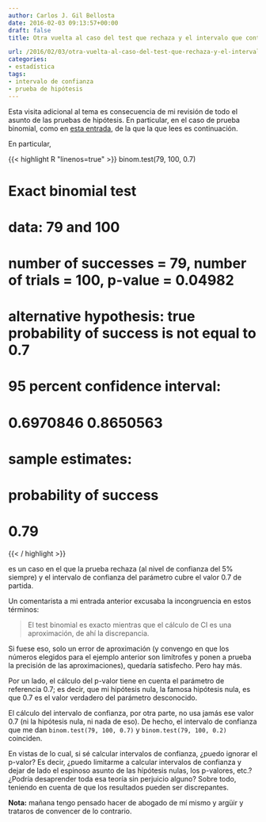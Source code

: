 ```yaml
---
author: Carlos J. Gil Bellosta
date: 2016-02-03 09:13:57+00:00
draft: false
title: Otra vuelta al caso del test que rechaza y el intervalo que contiene

url: /2016/02/03/otra-vuelta-al-caso-del-test-que-rechaza-y-el-intervalo-que-contiene/
categories:
- estadística
tags:
- intervalo de confianza
- prueba de hipótesis
---
```


Esta visita adicional al tema es consecuencia de mi revisión de todo el asunto de las pruebas de hipótesis. En particular, en el caso de prueba binomial, como en [esta entrada](http://www.datanalytics.com/2016/01/29/el-test-rechaza-pero-el-intervalo-contiene-contraejemplos/), de la que la que lees es continuación.

En particular,

{{< highlight R "linenos=true" >}}
binom.test(79, 100, 0.7)

# Exact binomial test
#
# data:  79 and 100
# number of successes = 79, number of trials = 100, p-value = 0.04982
# alternative hypothesis: true probability of success is not equal to 0.7
# 95 percent confidence interval:
#   0.6970846 0.8650563
# sample estimates:
#   probability of success
# 0.79
{{< / highlight >}}

es un caso en el que la prueba rechaza (al nivel de confianza del 5% siempre) y el intervalo de confianza del parámetro cubre el valor 0.7 de partida.

Un comentarista a mi entrada anterior excusaba la incongruencia en estos términos:

>El test binomial es exacto mientras que el cálculo de CI es una aproximación, de ahí la discrepancia.

Si fuese eso, solo un error de aproximación (y convengo en que los números elegidos para el ejemplo anterior son limítrofes y ponen a prueba la precisión de las aproximaciones), quedaría satisfecho. Pero hay más.

Por un lado, el cálculo del p-valor tiene en cuenta el parámetro de referencia 0.7; es decir, que mi hipótesis nula, la famosa hipótesis nula, es que 0.7 es el valor verdadero del parámetro desconocido.

El cálculo del intervalo de confianza, por otra parte, no usa jamás ese valor 0.7 (ni la hipótesis nula, ni nada de eso). De hecho, el intervalo de confianza que me dan `binom.test(79, 100, 0.7)` y `binom.test(79, 100, 0.2)` coinciden.

En vistas de lo cual, si sé calcular intervalos de confianza, ¿puedo ignorar el p-valor? Es decir, ¿puedo limitarme a calcular intervalos de confianza y dejar de lado el espinoso asunto de las hipótesis nulas, los p-valores, etc.? ¿Podría desaprender toda esa teoría sin perjuicio alguno? Sobre todo, teniendo en cuenta de que los resultados pueden ser discrepantes.

**Nota:** mañana tengo pensado hacer de abogado de mí mismo y argüir y trataros de convencer de lo contrario.
